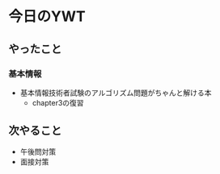 # 今日のYWT

## やったこと

### 基本情報

- 基本情報技術者試験のアルゴリズム問題がちゃんと解ける本
  - chapter3の復習

## 次やること

- 午後問対策
- 面接対策

